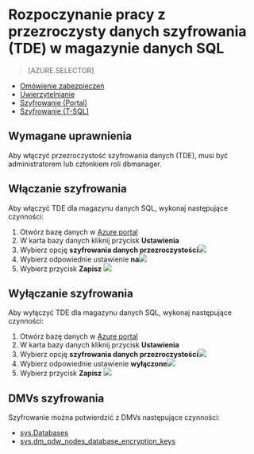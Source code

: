 <properties
   pageTitle="Szyfrowanie danych przezroczyste w magazynie danych SQL (Portal) | Microsoft Azure"
   description="Szyfrowanie danych przezroczysty (TDE) w magazynie danych SQL"
   services="sql-data-warehouse"
   documentationCenter=""
   authors="ronortloff"
   manager="barbkess"
   editor=""/>

<tags
   ms.service="sql-data-warehouse"
   ms.workload="data-management"
   ms.tgt_pltfrm="na"
   ms.devlang="na"
   ms.topic="article"
   ms.date="09/24/2016" 
   ms.author="rortloff;barbkess;sonyama"/>

# <a name="get-started-with-transparent-data-encryption-tde-in-sql-data-warehouse"></a>Rozpoczynanie pracy z przezroczysty danych szyfrowania (TDE) w magazynie danych SQL

> [AZURE.SELECTOR]
- [Omówienie zabezpieczeń](sql-data-warehouse-overview-manage-security.md)
- [Uwierzytelnianie](sql-data-warehouse-authentication.md)
- [Szyfrowanie (Portal)](sql-data-warehouse-encryption-tde.md)
- [Szyfrowanie (T-SQL)](sql-data-warehouse-encryption-tde-tsql.md)

## <a name="required-permssions"></a>Wymagane uprawnienia

Aby włączyć przezroczystość szyfrowania danych (TDE), musi być administratorem lub członkiem roli dbmanager.

## <a name="enabling-encryption"></a>Włączanie szyfrowania

Aby włączyć TDE dla magazynu danych SQL, wykonaj następujące czynności:

1. Otwórz bazę danych w [Azure portal](https://portal.azure.com)
2. W karta bazy danych kliknij przycisk **Ustawienia**
3. Wybierz opcję **szyfrowania danych przezroczystości**![][1]
4. Wybierz odpowiednie ustawienie **na**![][2]
5. Wybierz przycisk **Zapisz**
![][3]  

## <a name="disabling-encryption"></a>Wyłączanie szyfrowania

Aby wyłączyć TDE dla magazynu danych SQL, wykonaj następujące czynności:

1. Otwórz bazę danych w [Azure portal](https://portal.azure.com)
2. W karta bazy danych kliknij przycisk **Ustawienia**
3. Wybierz opcję **szyfrowania danych przezroczystości**![][1]
4. Wybierz odpowiednie ustawienie **wyłączone**![][4]
5. Wybierz przycisk **Zapisz**
![][5]  

## <a name="encryption-dmvs"></a>DMVs szyfrowania

Szyfrowanie można potwierdzić z DMVs następujące czynności:

- [sys.Databases]
- [sys.dm_pdw_nodes_database_encryption_keys]

<!--MSDN references-->
[Transparent Data Encryption (TDE)]: https://msdn.microsoft.com/library/bb934049.aspx
[sys.Databases]: http://msdn.microsoft.com/library/ms178534.aspx
[sys.dm_pdw_nodes_database_encryption_keys]: https://msdn.microsoft.com/library/mt203922.aspx

<!--Image references-->
[1]: ./media/sql-data-warehouse-security-tde/sql-data-warehouse-security-tde-portal-settings.png
[2]: ./media/sql-data-warehouse-security-tde/sql-data-warehouse-security-tde-portal-settings-on.png
[3]: ./media/sql-data-warehouse-security-tde/sql-data-warehouse-security-tde-portal-settings-save.png
[4]: ./media/sql-data-warehouse-security-tde/sql-data-warehouse-security-tde-portal-settings-off.png
[5]: ./media/sql-data-warehouse-security-tde/sql-data-warehouse-security-tde-portal-settings-save2.png

<!--Link references-->

